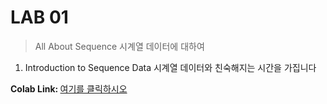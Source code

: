 # LAB 01
> All About Sequence 시계열 데이터에 대하여

1. Introduction to Sequence Data
시계열 데이터와 친숙해지는 시간을 가집니다

<b> Colab Link: </b> [여기를 클릭하시오](https://colab.research.google.com/drive/1qoEufrYZdf5HTc0CWcA7BBJH5Vhg2n35)
